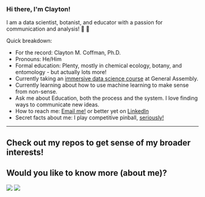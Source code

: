 ### Hi there, I'm Clayton!  

I am a data scientist, botanist, and educator with a passion for communication and analysis! :microscope: :telescope:

Quick breakdown:
* For the record: Clayton M. Coffman, Ph.D.
* Pronouns: He/Him
* Formal education: Plenty, mostly in chemical ecology, botany, and entomology - but actually lots more!
* Currently taking an [immersive data science course](https://generalassemb.ly/education/data-science-immersive)  at General Assembly.
* Currently learning about how to use machine learning to make sense from non-sense.
* Ask me about Education, both the process and the system. I love finding ways to communicate new ideas.
* How to reach me: [Email me!](mailto:clayton.coffman@pm.me?subject=[GitHub]) or better yet on [LinkedIn](https://www.linkedin.com/in/claytonmcoffman/)
* Secret facts about me: I play competitive pinball, [seriously!](https://www.ifpapinball.com/player.php?p=83361)
---
Check out my repos to get sense of my broader interests!
---
## Would you like to know more (about me)?
[![](https://img.shields.io/badge/Spotify-1ED760?style=for-the-badge&logo=spotify&logoColor=white)]([https://open.spotify.com/playlist/7KmIUNWrK8wEHfQcQfFrQ1?si=0e2d44043b5a40a4](https://open.spotify.com/user/129797269?si=1bccd9657b004103))
[![](https://img.shields.io/badge/linkedin-%230077B5.svg?style=for-the-badge&logo=linkedin)](https://www.linkedin.com/in/claytonmcoffman/)
